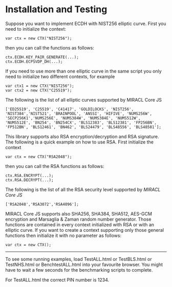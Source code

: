 
# Installation and Testing

Suppose you want to implement ECDH with NIST256 elliptic curve. First you need to initialize the context:

    var ctx = new CTX("NIST256");

then you can call the functions as follows:

    ctx.ECDH.KEY_PAIR_GENERATE(...);
    ctx.ECDH.ECPSVDP_DH(...);

If you need to use more than one elliptic curve in the same script you only need to initialize two different contexts, for example

    var ctx1 = new CTX("NIST256");
    var ctx2 = new CTX("C25519");

The following is the list of all elliptic curves supported by MIRACL Core JS

    ['ED25519', 'C25519', 'C41417', 'GOLDILOCKS', 'NIST256', 'NIST384','NIST521', 'BRAINPOOL', 'ANSSI', 'HIFIVE', 'NUMS256W', 'SECP256K1','NUMS256E', 'NUMS384W', 'NUMS384E', 'NUMS512W', 'NUMS512E', 'BN254', 'BN254CX', 'BLS12383', 'BLS12381', 'FP256BN', 'FP512BN', 'BLS12461', 'BN462', 'BLS24479', 'BLS48556', 'BLS48581'];


This library supports also RSA encryption/decryption and RSA signature. The following is a quick example on how to use RSA. First initialize the context

    var ctx = new CTX("RSA2048");

then you can call the RSA functions as follows:

    ctx.RSA.ENCRYPT(...);
    ctx.RSA.DECRYPT(...);

The following is the list of all the RSA security level supported by *MIRACL Core JS*

    ['RSA2048','RSA3072','RSA4096'];


MIRACL Core JS supports also SHA256, SHA384, SHA512, AES-GCM encryption and Marsaglia & Zaman random number generator. Those functions are contained in every context initialized with RSA or with an elliptic curve. 
If you want to create a context supporting only those general functions then initialize it with no parameter as follows:


    var ctx = new CTX();


--------------------------------------


To see some running examples, load TestALL.html or TestBLS.html or TestNHS.html or BenchtestALL.html into your favourite browser.
You might have to wait a few seconds for the benchmarking scripts to complete.

For TestALL.html the correct PIN number is 1234.

